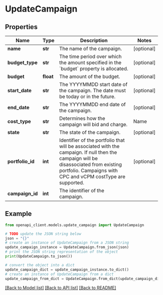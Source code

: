 # UpdateCampaign


## Properties

Name | Type | Description | Notes
------------ | ------------- | ------------- | -------------
**name** | **str** | The name of the campaign. | [optional] 
**budget_type** | **str** | The time period over which the amount specified in the &#x60;budget&#x60; property is allocated. | [optional] 
**budget** | **float** | The amount of the budget. | [optional] 
**start_date** | **str** | The YYYYMMDD start date of the campaign. The date must be today or in the future. | [optional] 
**end_date** | **str** | The YYYYMMDD end date of the campaign. | [optional] 
**cost_type** | **str** | Determines how the campaign will bid and charge. |Name|Description| |----|----------| |cpc |[Default] The performance of this campaign is measured by the clicks triggered by the ad.| |vcpm |The performance of this campaign is measured by the viewed impressions triggered by the ad. |  To view minimum and maximum bids based on the costType, see [Limits](https://advertising.amazon.com/API/docs/en-us/concepts/limits#bid-constraints-by-marketplace). | [optional] 
**state** | **str** | The state of the campaign. | [optional] 
**portfolio_id** | **int** | Identifier of the portfolio that will be associated with the campaign. If null then the campaign will be disassociated from existing portfolio. Campaigns with CPC and vCPM costType are supported. | [optional] 
**campaign_id** | **int** | The identifier of the campaign. | 

## Example

```python
from openapi_client.models.update_campaign import UpdateCampaign

# TODO update the JSON string below
json = "{}"
# create an instance of UpdateCampaign from a JSON string
update_campaign_instance = UpdateCampaign.from_json(json)
# print the JSON string representation of the object
print(UpdateCampaign.to_json())

# convert the object into a dict
update_campaign_dict = update_campaign_instance.to_dict()
# create an instance of UpdateCampaign from a dict
update_campaign_from_dict = UpdateCampaign.from_dict(update_campaign_dict)
```
[[Back to Model list]](../README.md#documentation-for-models) [[Back to API list]](../README.md#documentation-for-api-endpoints) [[Back to README]](../README.md)


